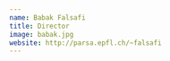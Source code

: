 ```yaml
---
name: Babak Falsafi
title: Director
image: babak.jpg
website: http://parsa.epfl.ch/~falsafi
---
```


